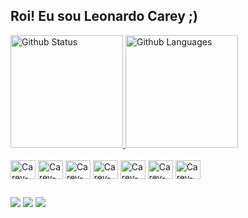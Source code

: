 ## Roi! Eu sou Leonardo Carey ;)

<div>
  <a href="http://leonardocarey.com">
    <img height="180em" src="https://github-readme-stats.vercel.app/api?username=leoncarey&show_icons=true&theme=gruvbox&include_all_commits=true&count_private=true" alt="Github Status" />
    <img height="180em" src="https://github-readme-stats.vercel.app/api/top-langs?username=leoncarey&theme=gruvbox&layout=compact&langs_count=16" alt="Github Languages" />
  </a>
</div>

<div style="display: inline_block"><br>
  <img align="center" alt="Carey-Js" height="30" width="40" src="https://github.com/leoncarey/devicon/blob/master/icons/javascript/javascript-original.svg">
  <img align="center" alt="Carey-React" height="30" width="40" src="https://github.com/leoncarey/devicon/blob/master/icons/react/react-original.svg">
  <img align="center" alt="Carey-HTML" height="30" width="40" src="https://github.com/leoncarey/devicon/blob/master/icons/html5/html5-original.svg">
  <img align="center" alt="Carey-CSS" height="30" width="40" src="https://github.com/leoncarey/devicon/blob/master/icons/css3/css3-original.svg">
  <img align="center" alt="Carey-Nodejs" height="30" width="40" src="https://github.com/leoncarey/devicon/blob/master/icons/nodejs/nodejs-original.svg">
  <img align="center" alt="Carey-MongoDb" height="30" width="40" src="https://github.com/leoncarey/devicon/blob/master/icons/mongodb/mongodb-original.svg">
  <img align="center" alt="Carey-MySql" height="30" width="40" src="https://github.com/leoncarey/devicon/blob/master/icons/mysql/mysql-original.svg">
</div>

  ##
  
<div> 
  <a href="https://www.youtube.com/channel/UCk39B1iUJo9Gg9A4kXR0HdQ" target="_blank">
    <img src="https://img.shields.io/badge/YouTube-FF0000?style=for-the-badge&logo=youtube&logoColor=white" target="_blank"></a>
  <a href="https://www.linkedin.com/in/leonardo-carey" target="_blank">
    <img src="https://img.shields.io/badge/-LinkedIn-%230077B5?style=for-the-badge&logo=linkedin&logoColor=white" target="_blank"></a>
  <a href="mailto:careycoder@gmail.com"><img src="https://img.shields.io/badge/-Gmail-%23333?style=for-the-badge&logo=gmail&logoColor=white" target="_blank"></a>
</div>

